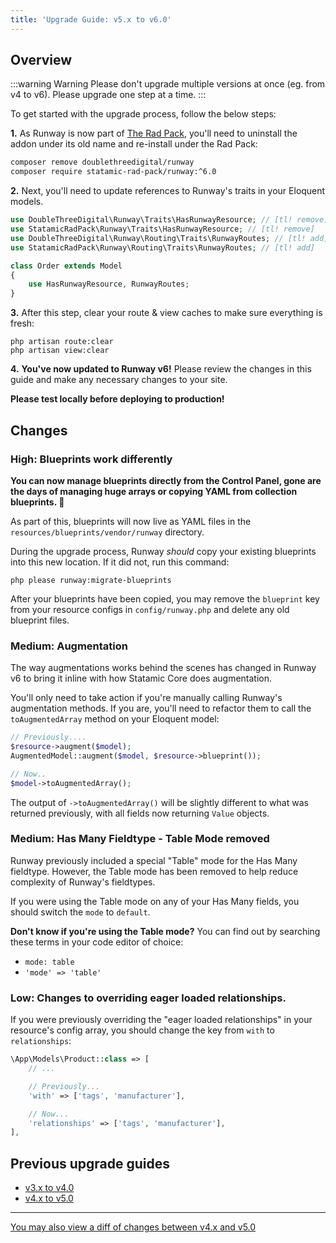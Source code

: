 ```yaml
---
title: 'Upgrade Guide: v5.x to v6.0'
---
```


## Overview

:::warning Warning
Please don't upgrade multiple versions at once (eg. from v4 to v6). Please upgrade one step at a time.
:::

To get started with the upgrade process, follow the below steps:

**1.** As Runway is now part of [The Rad Pack](https://github.com/statamic-rad-pack), you'll need to uninstall the addon under its old name and re-install under the Rad Pack:

```sh
composer remove doublethreedigital/runway
composer require statamic-rad-pack/runway:^6.0
```

**2.** Next, you'll need to update references to Runway's traits in your Eloquent models.

```php
use DoubleThreeDigital\Runway\Traits\HasRunwayResource; // [tl! remove]
use StatamicRadPack\Runway\Traits\HasRunwayResource; // [tl! remove]
use DoubleThreeDigital\Runway\Routing\Traits\RunwayRoutes; // [tl! add]
use StatamicRadPack\Runway\Routing\Traits\RunwayRoutes; // [tl! add]

class Order extends Model
{
    use HasRunwayResource, RunwayRoutes;
}
```

**3.** After this step, clear your route & view caches to make sure everything is fresh:

```
php artisan route:clear
php artisan view:clear
```

**4.** **You've now updated to Runway v6!** Please review the changes in this guide and make any necessary changes to your site.

**Please test locally before deploying to production!**

## Changes
### High: Blueprints work differently
**You can now manage blueprints directly from the Control Panel, gone are the days of managing huge arrays or copying YAML from collection blueprints. 🚀**

As part of this, blueprints will now live as YAML files in the `resources/blueprints/vendor/runway` directory.

During the upgrade process, Runway *should* copy your existing blueprints into this new location. If it did not, run this command:

```
php please runway:migrate-blueprints
```

After your blueprints have been copied, you may remove the `blueprint` key from your resource configs in `config/runway.php` and delete any old blueprint files.

### Medium: Augmentation
The way augmentations works behind the scenes has changed in Runway v6 to bring it inline with how Statamic Core does augmentation.

You'll only need to take action if you're manually calling Runway's augmentation methods. If you are, you'll need to refactor them to call the `toAugmentedArray` method on your Eloquent model:

```php
// Previously....
$resource->augment($model);
AugmentedModel::augment($model, $resource->blueprint());

// Now..
$model->toAugmentedArray();
```

The output of `->toAugmentedArray()` will be slightly different to what was returned previously, with all fields now returning `Value` objects.

### Medium: Has Many  Fieldtype - Table Mode removed
Runway previously included a special "Table" mode for the Has Many fieldtype. However, the Table mode has been removed to help reduce complexity of Runway's fieldtypes.

If you were using the Table mode on any of your Has Many fields, you should switch the `mode` to `default`.

**Don't know if you're using the Table mode?** You can find out by searching these terms in your code editor of choice:

* `mode: table`
* `'mode' => 'table'`

### Low: Changes to overriding eager loaded relationships.
If you were previously overriding the "eager loaded relationships" in your resource's config array, you should change the key from `with` to `relationships`:

```php
\App\Models\Product::class => [
    // ...

    // Previously...
    'with' => ['tags', 'manufacturer'],

    // Now...
    'relationships' => ['tags', 'manufacturer'],
],
```

## Previous upgrade guides

-   [v3.x to v4.0](/upgrade-guides/v3-x-to-v4-0)
-   [v4.x to v5.0](/upgrade-guides/v4-x-to-v5-0)

---

[You may also view a diff of changes between v4.x and v5.0](https://github.com/statamic-rad-pack/runway/compare/5.x...6.x)
